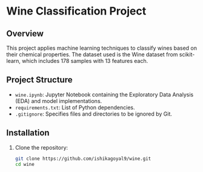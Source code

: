 # Wine Classification Project

## Overview

This project applies machine learning techniques to classify wines based on their chemical properties. The dataset used is the Wine dataset from scikit-learn, which includes 178 samples with 13 features each.

## Project Structure

- `wine.ipynb`: Jupyter Notebook containing the Exploratory Data Analysis (EDA) and model implementations.
- `requirements.txt`: List of Python dependencies.
- `.gitignore`: Specifies files and directories to be ignored by Git.

## Installation

1. Clone the repository:

   ```bash
   git clone https://github.com/ishikagoyal9/wine.git
   cd wine


